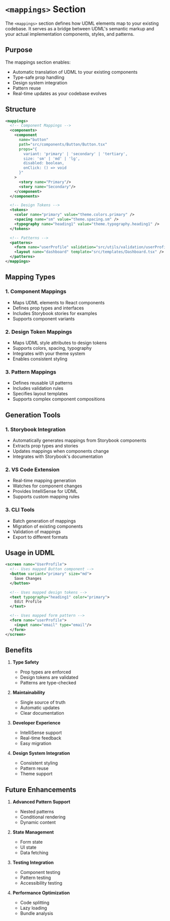 # `<mappings>` Section

The `<mappings>` section defines how UDML elements map to your existing codebase. It serves as a bridge between UDML's semantic markup and your actual implementation components, styles, and patterns.

## Purpose

The mappings section enables:
- Automatic translation of UDML to your existing components
- Type-safe prop handling
- Design system integration
- Pattern reuse
- Real-time updates as your codebase evolves

## Structure

```xml
<mappings>
  <!-- Component Mappings -->
  <components>
    <component 
      name="button"
      path="src/components/Button/Button.tsx"
      props="{
        variant: 'primary' | 'secondary' | 'tertiary',
        size: 'sm' | 'md' | 'lg',
        disabled: boolean,
        onClick: () => void
      }"
    >
      <story name="Primary"/>
      <story name="Secondary"/>
    </component>
  </components>

  <!-- Design Tokens -->
  <tokens>
    <color name="primary" value="theme.colors.primary" />
    <spacing name="sm" value="theme.spacing.sm" />
    <typography name="heading1" value="theme.typography.heading1" />
  </tokens>

  <!-- Patterns -->
  <patterns>
    <form name="userProfile" validation="src/utils/validation/userProfile.ts" />
    <layout name="dashboard" template="src/templates/Dashboard.tsx" />
  </patterns>
</mappings>
```

## Mapping Types

### 1. Component Mappings
- Maps UDML elements to React components
- Defines prop types and interfaces
- Includes Storybook stories for examples
- Supports component variants

### 2. Design Token Mappings
- Maps UDML style attributes to design tokens
- Supports colors, spacing, typography
- Integrates with your theme system
- Enables consistent styling

### 3. Pattern Mappings
- Defines reusable UI patterns
- Includes validation rules
- Specifies layout templates
- Supports complex component compositions

## Generation Tools

### 1. Storybook Integration
- Automatically generates mappings from Storybook components
- Extracts prop types and stories
- Updates mappings when components change
- Integrates with Storybook's documentation

### 2. VS Code Extension
- Real-time mapping generation
- Watches for component changes
- Provides IntelliSense for UDML
- Supports custom mapping rules

### 3. CLI Tools
- Batch generation of mappings
- Migration of existing components
- Validation of mappings
- Export to different formats

## Usage in UDML

```xml
<screen name="UserProfile">
  <!-- Uses mapped Button component -->
  <button variant="primary" size="md">
    Save Changes
  </button>

  <!-- Uses mapped design tokens -->
  <text typography="heading1" color="primary">
    Edit Profile
  </text>

  <!-- Uses mapped form pattern -->
  <form name="userProfile">
    <input name="email" type="email"/>
  </form>
</screen>
```

## Benefits

1. **Type Safety**
   - Prop types are enforced
   - Design tokens are validated
   - Patterns are type-checked

2. **Maintainability**
   - Single source of truth
   - Automatic updates
   - Clear documentation

3. **Developer Experience**
   - IntelliSense support
   - Real-time feedback
   - Easy migration

4. **Design System Integration**
   - Consistent styling
   - Pattern reuse
   - Theme support

## Future Enhancements

1. **Advanced Pattern Support**
   - Nested patterns
   - Conditional rendering
   - Dynamic content

2. **State Management**
   - Form state
   - UI state
   - Data fetching

3. **Testing Integration**
   - Component testing
   - Pattern testing
   - Accessibility testing

4. **Performance Optimization**
   - Code splitting
   - Lazy loading
   - Bundle analysis 